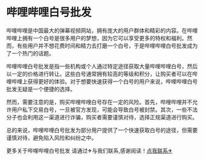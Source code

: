# 哔哩哔哩白号批发

哔哩哔哩是中国最大的弹幕视频网站，拥有庞大的用户群体和精彩的内容。在哔哩哔哩上拥有一个白号是很多用户的梦想，因为它可以享受更多的特权和福利。然而，有些用户并不想花费时间和精力去打磨一个白号，于是哔哩哔哩白号批发成为了一个热门的话题。

哔哩哔哩白号批发是指一些机构或个人通过特定途径获取大量哔哩哔哩白号，然后以一定的价格进行转让。这些白号通常拥有较高的等级和积分，让购买者可以在哔哩哔哩上获得更好的体验。对于想要快速获得一个白号的用户来说，哔哩哔哩白号批发无疑是一个便捷的选择。

然而，需要注意的是，购买哔哩哔哩白号存在一定的风险。首先，哔哩哔哩并不允许用户私下交易白号，一旦被官方发现，可能会导致白号被封禁。其次，一些不法分子也会利用这一渠道进行诈骗，购买者需要谨慎对待，选择正规渠道进行购买。

总的来说，哔哩哔哩白号批发为部分用户提供了一个快速获取白号的途径，但需要谨慎对待，避免陷入风险和纠纷之中。

更多关于哔哩哔哩白号批发 请通过✈与我们联系,感谢阅读！[点我联系✈](https://docs.G208.com)